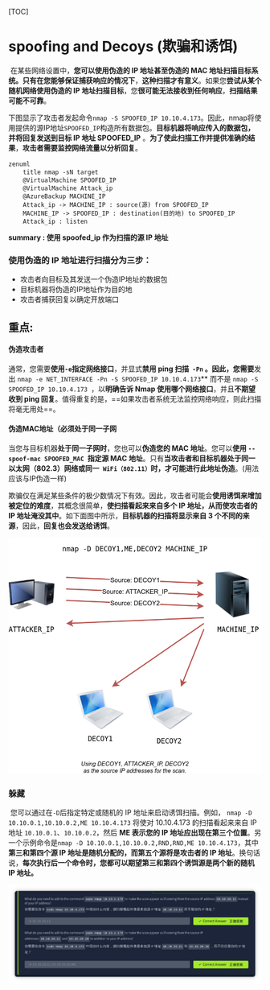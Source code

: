 [TOC]



# spoofing and Decoys (欺骗和诱饵)

​	在某些网络设置中，**您可以使用伪造的 IP 地址甚至伪造的 MAC 地址扫描目标系统。**只有在**您能够保证捕获响应的情况下**，**这种扫描才有意义**。如果您**尝试从某个随机网络使用伪造的 IP 地址扫描目标**，您**很可能无法接收到任何响应**，**扫描结果可能不可靠**。

下图显示了攻击者发起命令`nmap -S SPOOFED_IP 10.10.4.173`。因此，nmap将使用提供的源IP地址`SPOOFED_IP`构造所有数据包。**目标机器将响应传入的数据包，并将回复发送到目标 IP 地址 SPOOFED_IP** 。**为了使此扫描工作并提供准确的结果**，**攻击者需要监控网络流量以分析回复**。



```mermaid
zenuml
    title nmap -sN target     
    @VirtualMachine SPOOFED_IP
    @VirtualMachine Attack_ip
    @AzureBackup MACHINE_IP
    Attack_ip -> MACHINE_IP : source(源) from SPOOFED_IP
    MACHINE_IP -> SPOOFED_IP : destination(目的地) to SPOOFED_IP
    Attack_ip : listen
```

**summary : 使用 spoofed_ip 作为扫描的源 IP 地址**



### 使用伪造的 IP 地址进行扫描分为三步：

- 攻击者向目标及其发送一个伪造IP地址的数据包
- 目标机器将伪造的IP地址作为目的地
- 攻击者捕获回复以确定开放端口



## 重点: 

#### 	伪造攻击者

​	通常，您需要**使用` -e `指定网络接口**，并显式**禁用 ping 扫描` -Pn` 。因此，您需要**发出 `nmap -e NET_INTERFACE -Pn -S SPOOFED_IP 10.10.4.173`** 而不是 `nmap -S SPOOFED_IP 10.10.4.173 `，以**明确告诉 Nmap 使用哪个网络接口**，并且**不期望收到 ping 回复**。值得重复的是，==如果攻击者系统无法监控网络响应，则此扫描将毫无用处==。



#### 	伪造MAC地址（必须处于同一子网

​	当您与目标机器**处于同一子网时**，您也可以**伪造您的 MAC 地址**。您可以**使用 `--spoof-mac SPOOFED_MAC `指定源 MAC 地址**。只有**当攻击者和目标机器处于同一以太网（802.3）网络或同一` WiFi（802.11）`时，才可能进行此地址伪造**。(用法应该与IP伪造一样)



​	欺骗仅在满足某些条件的极少数情况下有效。因此，攻击者可能会**使用诱饵来增加被定位的难度**，其概念很简单，**使扫描看起来来自多个 IP 地址，从而使攻击者的 IP 地址淹没其中**。如下面图中所示，**目标机器的扫描将显示来自 3 个不同的来源**，因此，**回复也会发送给诱饵**。

![754fc455556a424ca83f512665beaf7d](./../img/754fc455556a424ca83f512665beaf7d.png)

### 躲藏

​	您可以通过在` -D `后指定特定或随机的 IP 地址来启动诱饵扫描。例如， `nmap -D 10.10.0.1,10.10.0.2,ME 10.10.4.173` 将使对 10.10.4.173 的扫描看起来来自 IP 地址 `10.10.0.1`、`10.10.0.2`，然后 **ME 表示您的 IP 地址应出现在第三个位置**。另一个示例命令是` nmap -D 10.10.0.1,10.10.0.2,RND,RND,ME 10.10.4.173 `，其中**第三和第四个源 IP 地址是随机分配的，而第五个源将是攻击者的 IP 地址**。换句话说，**每次执行后一个命令时，您都可以期望第三和第四个诱饵源是两个新的随机 IP 地址。**

![局部截取_20250423_214707](./../img/局部截取_20250423_214707.png)

